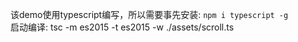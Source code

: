 该demo使用typescript编写，所以需要事先安装: `npm i typescript -g`  
启动编译: tsc -m es2015 -t es2015 -w ./assets/scroll.ts
